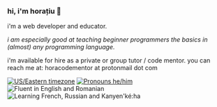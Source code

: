### hi, i'm horațiu 👋

i'm a web developer and educator.

*i am especially good at teaching beginner programmers the basics in (almost) any programming language.*

i'm available for hire as a private or group tutor / code mentor. you can reach me at: horacodementor at protonmail dot com

[![US/Eastern timezone](https://img.shields.io/badge/timezone-US%2FPacific-informational)](https://www.timeanddate.com/worldclock/canada/vancouver)
[![Pronouns he/him](https://img.shields.io/badge/pronouns-he%2Fhim-blueviolet)](https://pronoun.is/he)
![Fluent in English and Romanian](https://img.shields.io/badge/fluent%20in-english%20%7C%20romanian-green)
![Learning French, Russian and Kanyen'ké:ha](https://img.shields.io/badge/learning-french%20%7C%20russian%20%7C%20kanyen'k%C3%A9%3Aha-orange)
